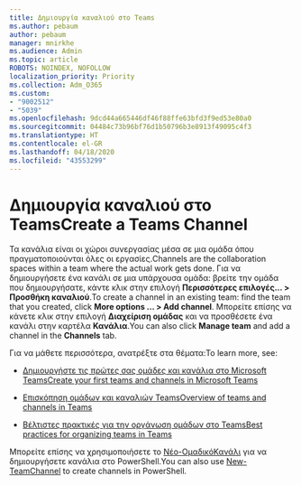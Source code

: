 ```yaml
---
title: Δημιουργία καναλιού στο Teams
ms.author: pebaum
author: pebaum
manager: mnirkhe
ms.audience: Admin
ms.topic: article
ROBOTS: NOINDEX, NOFOLLOW
localization_priority: Priority
ms.collection: Adm_O365
ms.custom:
- "9002512"
- "5039"
ms.openlocfilehash: 9dcd44a665446df46f88ffe63bfd3f9ed53e80a0
ms.sourcegitcommit: 04484c73b96bf76d1b50796b3e8913f49095c4f3
ms.translationtype: HT
ms.contentlocale: el-GR
ms.lasthandoff: 04/18/2020
ms.locfileid: "43553299"
---
```

# <a name="create-a-teams-channel"></a><span data-ttu-id="bdf0f-102">Δημιουργία καναλιού στο Teams</span><span class="sxs-lookup"><span data-stu-id="bdf0f-102">Create a Teams Channel</span></span>

<span data-ttu-id="bdf0f-103">Τα κανάλια είναι οι χώροι συνεργασίας μέσα σε μια ομάδα όπου πραγματοποιούνται όλες οι εργασίες.</span><span class="sxs-lookup"><span data-stu-id="bdf0f-103">Channels are the collaboration spaces within a team where the actual work gets done.</span></span> <span data-ttu-id="bdf0f-104">Για να δημιουργήσετε ένα κανάλι σε μια υπάρχουσα ομάδα: βρείτε την ομάδα που δημιουργήσατε, κάντε κλικ στην επιλογή **Περισσότερες επιλογές... > Προσθήκη καναλιού**.</span><span class="sxs-lookup"><span data-stu-id="bdf0f-104">To create a channel in an existing team: find the team that you created, click **More options ... > Add channel**.</span></span> <span data-ttu-id="bdf0f-105">Μπορείτε επίσης να κάνετε κλικ στην επιλογή **Διαχείριση ομάδας** και να προσθέσετε ένα κανάλι στην καρτέλα **Κανάλια**.</span><span class="sxs-lookup"><span data-stu-id="bdf0f-105">You can also click **Manage team** and add a channel in the **Channels** tab.</span></span>

<span data-ttu-id="bdf0f-106">Για να μάθετε περισσότερα, ανατρέξτε στα θέματα:</span><span class="sxs-lookup"><span data-stu-id="bdf0f-106">To learn more, see:</span></span>

- [<span data-ttu-id="bdf0f-107">Δημιουργήστε τις πρώτες σας ομάδες και κανάλια στο Microsoft Teams</span><span class="sxs-lookup"><span data-stu-id="bdf0f-107">Create your first teams and channels in Microsoft Teams</span></span>](https://docs.microsoft.com/MicrosoftTeams/get-started-with-teams-create-your-first-teams-and-channels)

- [<span data-ttu-id="bdf0f-108">Επισκόπηση ομάδων και καναλιών Teams</span><span class="sxs-lookup"><span data-stu-id="bdf0f-108">Overview of teams and channels in Teams</span></span>](https://docs.microsoft.com/microsoftteams/teams-channels-overview)

- [<span data-ttu-id="bdf0f-109">Βέλτιστες πρακτικές για την οργάνωση ομάδων στο Teams</span><span class="sxs-lookup"><span data-stu-id="bdf0f-109">Best practices for organizing teams in Teams</span></span>](https://docs.microsoft.com/MicrosoftTeams/best-practices-organizing)

<span data-ttu-id="bdf0f-110">Μπορείτε επίσης να χρησιμοποιήσετε το [Νέο-ΟμαδικόΚανάλι](https://docs.microsoft.com/powershell/module/teams/new-teamchannel?view=teams-ps) για να δημιουργήσετε κανάλια στο PowerShell.</span><span class="sxs-lookup"><span data-stu-id="bdf0f-110">You can also use [New-TeamChannel](https://docs.microsoft.com/powershell/module/teams/new-teamchannel?view=teams-ps) to create channels in PowerShell.</span></span> 
